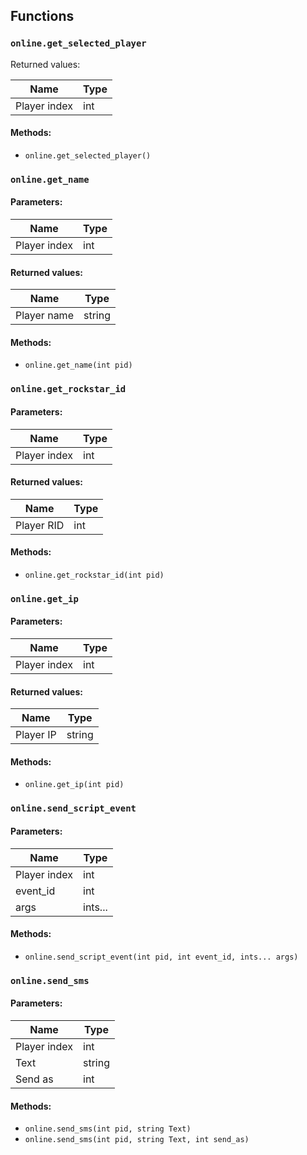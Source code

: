 ## Functions

### `online.get_selected_player`

Returned values:

| Name         | Type |
| ------------ | ---- |
| Player index | int  |

#### Methods:

* `online.get_selected_player()`

### `online.get_name`

#### Parameters:

| Name         | Type |
| ------------ | ---- |
| Player index | int  |

#### Returned values:

| Name        | Type   |
| ----------- | ------ |
| Player name | string |

#### Methods:

* `online.get_name(int pid)`

### `online.get_rockstar_id`

#### Parameters:

| Name         | Type |
| ------------ | ---- |
| Player index | int  |

#### Returned values:

| Name       | Type |
| ---------- | ---- |
| Player RID | int  |

#### Methods:

* `online.get_rockstar_id(int pid)`

### `online.get_ip`

#### Parameters:

| Name         | Type |
| ------------ | ---- |
| Player index | int  |

#### Returned values:

| Name      | Type   |
| --------- | ------ |
| Player IP | string |

#### Methods:

* `online.get_ip(int pid)`

### `online.send_script_event`

#### Parameters:

| Name         | Type    |
| ------------ | ------- |
| Player index | int     |
| event\_id    | int     |
| args         | ints... |

#### Methods:

* `online.send_script_event(int pid, int event_id, ints... args)`

### `online.send_sms`

#### Parameters:

| Name         | Type   |
| ------------ | ------ |
| Player index | int    |
| Text         | string |
| Send as      | int    |

#### Methods:

* `online.send_sms(int pid, string Text)`
* `online.send_sms(int pid, string Text, int send_as)`
